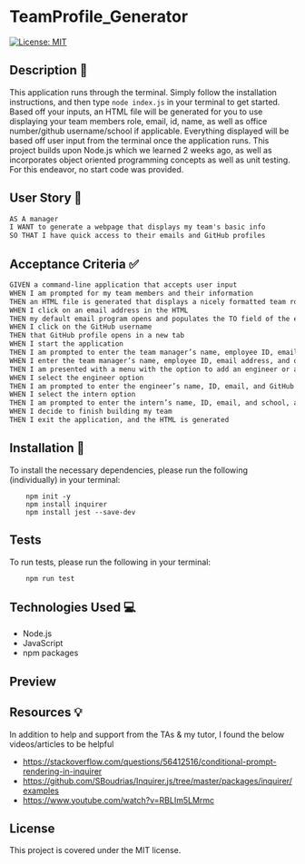 # TeamProfile_Generator

[![License: MIT](https://img.shields.io/badge/License-MIT-yellow.svg)](https://opensource.org/licenses/MIT)

## Description 📁

This application runs through the terminal. Simply follow the installation instructions, and then type `node index.js` in your terminal to get started. Based off your inputs, an HTML file will be generated for you to use displaying your team members role, email, id, name, as well as office number/github username/school if applicable. Everything displayed will be based off user input from the terminal once the application runs. This project builds upon Node.js which we learned 2 weeks ago, as well as incorporates object oriented programming concepts as well as unit testing. For this endeavor, no start code was provided.

## User Story 👩

```md
AS A manager
I WANT to generate a webpage that displays my team's basic info
SO THAT I have quick access to their emails and GitHub profiles
```

## Acceptance Criteria ✅

```md
GIVEN a command-line application that accepts user input
WHEN I am prompted for my team members and their information
THEN an HTML file is generated that displays a nicely formatted team roster based on user input
WHEN I click on an email address in the HTML
THEN my default email program opens and populates the TO field of the email with the address
WHEN I click on the GitHub username
THEN that GitHub profile opens in a new tab
WHEN I start the application
THEN I am prompted to enter the team manager’s name, employee ID, email address, and office number
WHEN I enter the team manager’s name, employee ID, email address, and office number
THEN I am presented with a menu with the option to add an engineer or an intern or to finish building my team
WHEN I select the engineer option
THEN I am prompted to enter the engineer’s name, ID, email, and GitHub username, and I am taken back to the menu
WHEN I select the intern option
THEN I am prompted to enter the intern’s name, ID, email, and school, and I am taken back to the menu
WHEN I decide to finish building my team
THEN I exit the application, and the HTML is generated
```

## Installation 💾

To install the necessary dependencies, please run the following (individually) in your terminal:

        npm init -y
        npm install inquirer
        npm install jest --save-dev

## Tests

To run tests, please run the following in your terminal:

        npm run test

## Technologies Used 💻

- Node.js
- JavaScript
- npm packages

## Preview

## Resources 💡

In addition to help and support from the TAs & my tutor, I found the below videos/articles to be helpful

- https://stackoverflow.com/questions/56412516/conditional-prompt-rendering-in-inquirer
- https://github.com/SBoudrias/Inquirer.js/tree/master/packages/inquirer/examples
- https://www.youtube.com/watch?v=RBLIm5LMrmc

## License

This project is covered under the MIT license.
